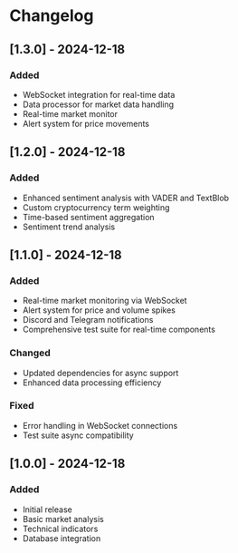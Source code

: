 # Changelog

## [1.3.0] - 2024-12-18
### Added
- WebSocket integration for real-time data
- Data processor for market data handling
- Real-time market monitor
- Alert system for price movements

## [1.2.0] - 2024-12-18
### Added
- Enhanced sentiment analysis with VADER and TextBlob
- Custom cryptocurrency term weighting
- Time-based sentiment aggregation
- Sentiment trend analysis

## [1.1.0] - 2024-12-18
### Added
- Real-time market monitoring via WebSocket
- Alert system for price and volume spikes
- Discord and Telegram notifications
- Comprehensive test suite for real-time components

### Changed
- Updated dependencies for async support
- Enhanced data processing efficiency

### Fixed
- Error handling in WebSocket connections
- Test suite async compatibility

## [1.0.0] - 2024-12-18
### Added
- Initial release
- Basic market analysis
- Technical indicators
- Database integration